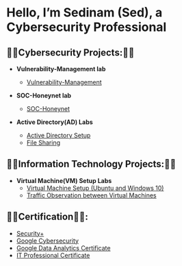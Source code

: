 <h1>Hello, I’m  Sedinam (Sed), a Cybersecurity Professional

<h2>👨‍💻Cybersecurity Projects:👨‍💻</h2> 

- <b>Vulnerability-Management lab</b>
  - [Vulnerability-Management](https://github.com/SedinamA/Vulnerability-Management)
- <b>SOC-Honeynet lab</b>
  - [SOC-Honeynet](https://github.com/SedinamA/SOC-Honeynet-Setup/tree/main)

- <b>Active Directory(AD) Labs</b>
  - [Active Directory Setup](https://github.com/SedinamA/AD-setup)
  - [File Sharing ](https://github.com/SedinamA/Security-File-Share)
 
<h2>👨‍💻Information Technology Projects:👨‍💻</h2>

- <b>Virtual Machine(VM) Setup Labs</b>
  - [Virtual Machine Setup (Ubuntu and Windows 10)](https://github.com/SedinamA/VM-Set-up)
  - [Traffic Observation between Virtual Machines](https://github.com/SedinamA/VM-Traffic)

<h2>👨‍💻Certification👨‍💻:</h2>

  - [Security+](https://www.credly.com/badges/e1cb1dfa-c1f5-49c0-9e95-9c17db7edc04/public_url)
  - [Google Cybersecurity](https://www.coursera.org/account/accomplishments/professional-cert/NBETXRNVGRZ8?utm_source=link&utm_medium=certificate&utm_content=cert_image&utm_campaign=sharing_cta&utm_product=prof)
  - [Google Data Analytics Certificate](https://www.credly.com/badges/bbb76213-403c-4e6d-80e7-b96b21221c8f)
  - [IT Professional Certificate](https://i.imgur.com/v7A5mSX.png)
 

  
